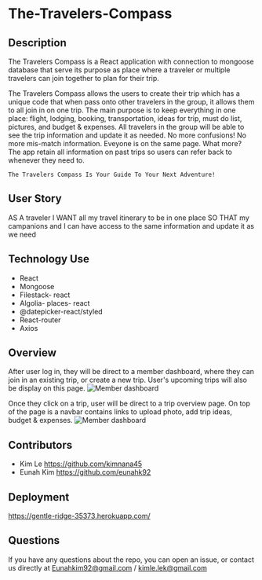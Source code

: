 # The-Travelers-Compass

## Description 

The Travelers Compass is a React application with connection to mongoose database that serve its purpose as place where a traveler or multiple travelers can join together to plan for their trip. 

The Travelers Compass allows the users to create their trip which has a unique code that when pass onto other travelers in the group, it allows them to all join in on one trip. The main purpose is to keep everything in one place: flight, lodging, booking, transportation, ideas for trip, must do list, pictures, and budget & expenses. All travelers in the group will be able to see the trip information and update it as needed. No more confusions! No more mis-match information. Eveyone is on the same page. What more? The app retain all information on past trips so users can refer back to whenever they need to. 

```
The Travelers Compass Is Your Guide To Your Next Adventure!
```
## User Story

AS A traveler 
I WANT all my travel itinerary to be in one place
SO THAT my campanions and I can have access to the same information and update it as we need

## Technology Use
* React
* Mongoose 
* Filestack- react
* Algolia- places- react
* @datepicker-react/styled
* React-router
* Axios

## Overview 

After user log in, they will be direct to a member dashboard, where they can join in an existing trip, or create a new trip. 
User's upcoming trips will also be display on this page. 
<img src="homeScreen.png" alt="Member dashboard" />

Once they click on a trip, user will be direct to a trip overview page. On top of the page is a navbar contains links to upload photo, add trip ideas, budget & expenses. 
<img src="MDashboard.png" alt="Member dashboard" />

## Contributors 
* Kim Le 
https://github.com/kimnana45
* Eunah Kim 
https://github.com/eunahk92

## Deployment 
https://gentle-ridge-35373.herokuapp.com/

## Questions

If you have any questions about the repo, you can open an issue, or contact us directly at Eunahkim92@gmail.com / kimle.lek@gmail.com
